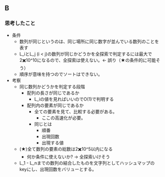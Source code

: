 ## B
### 思考したこと
- 条件
    - 数列が同じというのは、同じ場所に同じ数字が並んでいる数列のことを表す
    - L_iとL_j (i < j)の数列が同じかどうかを全探索で判定するには最大で2✖️10^10になるので、全探索は使えない。<- 誤り（★の条件的に可能そう）
    - 順序が意味を持つのでソートはできない。
- 考察
    - 同じ数列かどうかを判定する段階
        - 配列の長さが同じであるか
            - L_iの値を見ればいいのでO(1)で判明する
        - 配列内の要素が同じであるか
            - 全ての要素を見て、比較する必要がある。
                - ここの高速化が必要。
            - 同じとは
                - 順番
                - 出現回数
                - 出現する値
    - (★)全て数列の要素の総数は2✖️10^5以内になる
        - 何か条件に使えないか? -> 全探索いけそう
    - L_1 - L_nまでの数列の結合したものを文字列としてハッシュマップのkeyにし、出現回数をバリューとする。